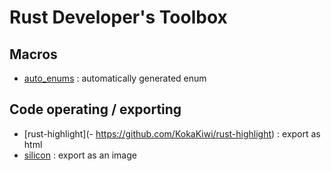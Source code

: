 # Rust Developer's Toolbox

<!-- - []() : -->

## Macros

- [auto_enums](https://github.com/taiki-e/auto_enums) : automatically generated enum

## Code operating / exporting

- [rust-highlight](- https://github.com/KokaKiwi/rust-highlight) : export as html
- [silicon](https://github.com/Aloxaf/silicon) : export as an image
